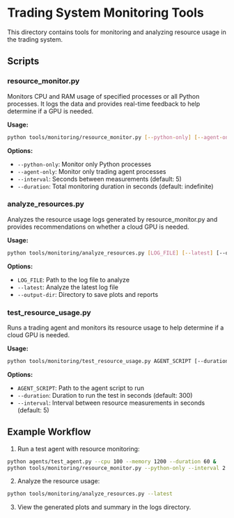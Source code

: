 # Trading System Monitoring Tools

This directory contains tools for monitoring and analyzing resource usage in the trading system.

## Scripts

### resource_monitor.py

Monitors CPU and RAM usage of specified processes or all Python processes. It logs the data and provides real-time feedback to help determine if a GPU is needed.

**Usage:**
```bash
python tools/monitoring/resource_monitor.py [--python-only] [--agent-only] [--interval SECONDS] [--duration SECONDS]
```

**Options:**
- `--python-only`: Monitor only Python processes
- `--agent-only`: Monitor only trading agent processes
- `--interval`: Seconds between measurements (default: 5)
- `--duration`: Total monitoring duration in seconds (default: indefinite)

### analyze_resources.py

Analyzes the resource usage logs generated by resource_monitor.py and provides recommendations on whether a cloud GPU is needed.

**Usage:**
```bash
python tools/monitoring/analyze_resources.py [LOG_FILE] [--latest] [--output-dir DIR]
```

**Options:**
- `LOG_FILE`: Path to the log file to analyze
- `--latest`: Analyze the latest log file
- `--output-dir`: Directory to save plots and reports

### test_resource_usage.py

Runs a trading agent and monitors its resource usage to help determine if a cloud GPU is needed.

**Usage:**
```bash
python tools/monitoring/test_resource_usage.py AGENT_SCRIPT [--duration SECONDS] [--interval SECONDS]
```

**Options:**
- `AGENT_SCRIPT`: Path to the agent script to run
- `--duration`: Duration to run the test in seconds (default: 300)
- `--interval`: Interval between resource measurements in seconds (default: 5)

## Example Workflow

1. Run a test agent with resource monitoring:
```bash
python agents/test_agent.py --cpu 100 --memory 1200 --duration 60 &
python tools/monitoring/resource_monitor.py --python-only --interval 2 --duration 60
```

2. Analyze the resource usage:
```bash
python tools/monitoring/analyze_resources.py --latest
```

3. View the generated plots and summary in the logs directory. 